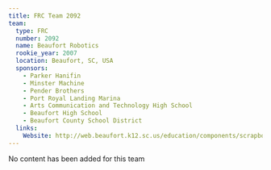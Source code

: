 ```yaml
---
title: FRC Team 2092
team:
  type: FRC
  number: 2092
  name: Beaufort Robotics
  rookie_year: 2007
  location: Beaufort, SC, USA
  sponsors:
    - Parker Hanifin
    - Minster Machine
    - Pender Brothers
    - Port Royal Landing Marina
    - Arts Communication and Technology High School
    - Beaufort High School
    - Beaufort County School District
  links:
    Website: http://web.beaufort.k12.sc.us/education/components/scrapbook/default.php?sectiondetailid=39076&sc_id=1191333003
---
```

No content has been added for this team